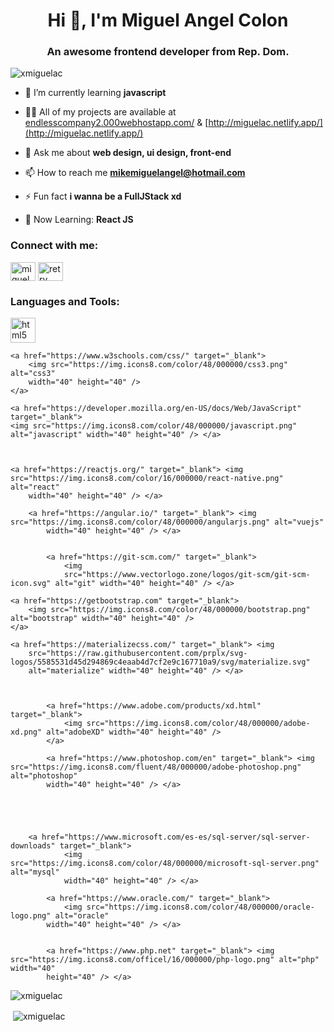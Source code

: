 <h1 align="center">Hi 👋, I'm Miguel Angel Colon</h1>
<h3 align="center">An awesome frontend developer from Rep. Dom.</h3>

<p align="left"> <img src="https://komarev.com/ghpvc/?username=xmiguelac" alt="xmiguelac" /> </p>

- 🌱 I’m currently learning **javascript**

- 👨‍💻 All of my projects are available at [endlesscompany2.000webhostapp.com/](endlesscompany2.000webhostapp.com/) &
[http://miguelac.netlify.app/](http://miguelac.netlify.app/)

- 💬 Ask me about **web design, ui design, front-end**

- 📫 How to reach me **mikemiguelangel@hotmail.com**

- ⚡ Fun fact **i wanna be a FullJStack xd**

- 🧠 Now Learning: **React JS**


<p align="left">
<h3 align="left">Connect with me:</h3>
<a href="https://twitter.com/miiguelac_" target="blank" hidden ><img align="center"
        src="https://cdn.jsdelivr.net/npm/simple-icons@3.0.1/icons/twitter.svg" alt="miiguelac_" height="30"
        width="40" /></a>
<a href="https://instagram.com/miguelac_" target="blank"><img align="center"
        src="https://cdn.jsdelivr.net/npm/simple-icons@3.0.1/icons/instagram.svg" alt="miguelac_" height="30"
        width="40" /></a>
<a href="https://www.youtube.com/c/retry code" target="blank"><img align="center"
    src="https://cdn.jsdelivr.net/npm/simple-icons@3.0.1/icons/youtube.svg" alt="retry code" height="30"
    width="40" /></a>
</p>

<h3 align="left">Languages and Tools:</h3>
<p align="left">
    <a
    href="https://www.w3.org/html/" target="_blank"> <img src="https://img.icons8.com/color/48/000000/html-5--v1.png" alt="html5"
    width="40" height="40" /> </a> 

    <a href="https://www.w3schools.com/css/" target="_blank">
        <img src="https://img.icons8.com/color/48/000000/css3.png" alt="css3"
        width="40" height="40" />
    </a> 
    
    <a href="https://developer.mozilla.org/en-US/docs/Web/JavaScript"
    target="_blank"> 
    <img src="https://img.icons8.com/color/48/000000/javascript.png"
    alt="javascript" width="40" height="40" /> </a> 

    
    
    <a href="https://reactjs.org/" target="_blank"> <img src="https://img.icons8.com/color/16/000000/react-native.png" alt="react"
        width="40" height="40" /> </a> 
        
        <a href="https://angular.io/" target="_blank"> <img src="https://img.icons8.com/color/48/000000/angularjs.png" alt="vuejs"
            width="40" height="40" /> </a>
            
            
            <a href="https://git-scm.com/" target="_blank"> 
                <img
                src="https://www.vectorlogo.zone/logos/git-scm/git-scm-icon.svg" alt="git" width="40" height="40" /> </a> 
    
    <a href="https://getbootstrap.com" target="_blank">
        <img src="https://img.icons8.com/color/48/000000/bootstrap.png" alt="bootstrap" width="40" height="40" />
    </a>
    
    <a href="https://materializecss.com/" target="_blank"> <img
        src="https://raw.githubusercontent.com/prplx/svg-logos/5585531d45d294869c4eaab4d7cf2e9c167710a9/svg/materialize.svg"
        alt="materialize" width="40" height="40" /> </a> 
        
    
        
            <a href="https://www.adobe.com/products/xd.html" target="_blank"> 
                <img src="https://img.icons8.com/color/48/000000/adobe-xd.png" alt="adobeXD" width="40" height="40" /> 
            </a>

            <a href="https://www.photoshop.com/en" target="_blank"> <img src="https://img.icons8.com/fluent/48/000000/adobe-photoshop.png" alt="photoshop"
            width="40" height="40" /> </a> 

        
            
        
        
        <a href="https://www.microsoft.com/es-es/sql-server/sql-server-downloads" target="_blank"> 
                <img src="https://img.icons8.com/color/48/000000/microsoft-sql-server.png" alt="mysql"
                width="40" height="40" /> </a> 
                
            <a href="https://www.oracle.com/" target="_blank"> 
                <img src="https://img.icons8.com/color/48/000000/oracle-logo.png" alt="oracle"
            width="40" height="40" /> </a> 
            
            
            <a href="https://www.php.net" target="_blank"> <img src="https://img.icons8.com/officel/16/000000/php-logo.png" alt="php" width="40"
            height="40" /> </a> 
            
</p>

<p><img align="center" src="https://github-readme-stats.vercel.app/api/top-langs/?username=xmiguelac&layout=compact&theme=react"
        alt="xmiguelac" /></p>

<p>&nbsp;<img align="center" src="https://github-readme-stats.vercel.app/api?username=xmiguelac&show_icons=true&theme=vue-dark"
        alt="xmiguelac" /></p>
